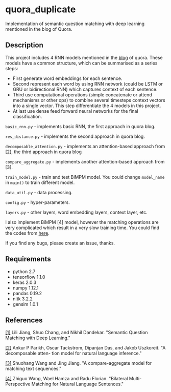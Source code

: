 # quora_duplicate
Implementation of semantic question matching with deep learning mentioned in the blog of Quora.

## Description

This project includes 4 RNN models mentioned in the [blog](https://engineering.quora.com/Semantic-Question-Matching-with-Deep-Learning) of quora. These models have a common structure, which can be summarised as a series steps:

- First generate word embeddings for each sentence.
- Second represent each word by using RNN network (could be LSTM or GRU or bidirectional RNN) which captures context of each sentence.
- Third use computational operations (simple concatenate or attend mechanisms or other ops) to combine several timesteps context vectors into a single vector. This step differentiate the 4 models in this project.
- At last use dense feed forward neural networks for the final classification.

`basic_rnn.py` - implements basic RNN, the first approach in quora blog.

`res_distance.py` - implements the second approach in quora blog.

`decomposable_attention.py` - implements an attention-based approach from [2], the third approach in quora blog 

`compare_aggregate.py` - implements another attention-based approach from [3].

`train_model.py` - train and test BiMPM model. You could change `model_name` in `main()` to train different model.

`data_util.py` - data processing.

`config.py` - hyper-parameters.

`layers.py` - other layers, word embedding layers, context layer, etc.

I also implement BiMPM [4] model, however the matching operations are very complicated which result in a very slow training time. You could find the codes from [here](https://github.com/ijinmao/BiMPM_keras).





If you find any bugs, please create an issue, thanks.

## Requirements

- python 2.7
- tensorflow 1.1.0
- keras 2.0.3
- numpy 1.12.1
- pandas 0.19.2
- nltk 3.2.2
- gensim 1.0.1

## References

[[1]](https://engineering.quora.com/Semantic-Question-Matching-with-Deep-Learning) Lili Jiang, Shuo Chang, and Nikhil Dandekar. "Semantic Question Matching with Deep Learning."

[[2]](https://arxiv.org/abs/1611.01747) Ankur P Parikh, Oscar Tackstrom, Dipanjan Das, and Jakob Uszkoreit. "A decomposable atten- tion model for natural language inference."

[[3]](https://arxiv.org/abs/1606.01933) Shuohang Wang and Jing Jiang. "A compare-aggregate model for matching text sequences."

[[4]](https://arxiv.org/pdf/1702.03814) Zhiguo Wang, Wael Hamza and Radu Florian. "Bilateral Multi-Perspective Matching for Natural Language Sentences."
